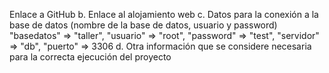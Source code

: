 Enlace a GitHub
b. Enlace al alojamiento web
c. Datos para la conexión a la base de datos (nombre de la base de datos, usuario y
password)
    "basedatos" => "taller",
    "usuario" => "root",
    "password" => "test",
    "servidor" => "db",
    "puerto" => 3306
d. Otra información que se considere necesaria para la correcta ejecución del proyecto